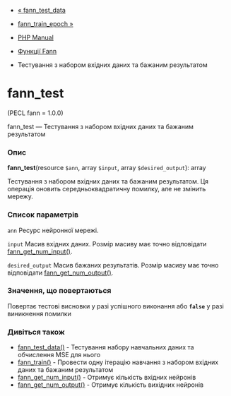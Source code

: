- [« fann_test_data](function.fann-test-data.md)
- [fann_train_epoch »](function.fann-train-epoch.md)

- [PHP Manual](index.md)
- [Функції Fann](ref.fann.md)
- Тестування з набором вхідних даних та бажаним результатом

# fann_test

(PECL fann = 1.0.0)

fann_test — Тестування з набором вхідних даних та бажаним результатом

### Опис

**fann_test**(resource `$ann`, array `$input`, array `$desired_output`):
array

Тестування з набором вхідних даних та бажаним результатом. Ця
операція оновить середньоквадратичну помилку, але не змінить мережу.

### Список параметрів

`ann`
Ресурс нейронної мережі.

`input`
Масив вхідних даних. Розмір масиву має точно відповідати
[fann_get_num_input()](function.fann-get-num-input.md).

`desired_output`
Масив бажаних результатів. Розмір масиву має точно відповідати
[fann_get_num_output()](function.fann-get-num-output.md).

### Значення, що повертаються

Повертає тестові висновки у разі успішного виконання або **`false`**
у разі виникнення помилки

### Дивіться також

- [fann_test_data()](function.fann-test-data.md) - Тестування
набору навчальних даних та обчислення MSE для нього
- [fann_train()](function.fann-train.md) - Провести одну ітерацію
навчання з набором вхідних даних та бажаним результатом
- [fann_get_num_input()](function.fann-get-num-input.md) - Отримує
кількість вхідних нейронів
- [fann_get_num_output()](function.fann-get-num-output.md) -
Отримує кількість вихідних нейронів

